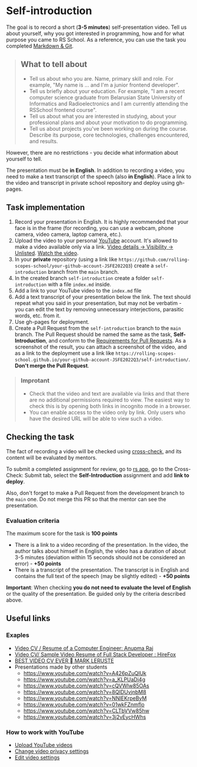 # Self-introduction

The goal is to record a short (**3-5 minutes**) self-presentation video. Tell us about yourself, why you got interested in programming, how and for what purpose you came to RS School. As a reference, you can use the task you completed [Markdown & Git](<https://github.com/rolling-scopes-school/js-fe-course-en/blob/main/tasks/CV(markdown)/CV(HTML+CSS+Markdown).md>).

> ## What to tell about
>
> - Tell us about who you are. Name, primary skill and role. For example, "My name is ... and I'm a junior frontend developer".
> - Tell us briefly about your education. For example, "I am a recent computer science graduate from Belarusian State University of Informatics and Radioelectronics and I am currently attending the RSSchool frontend course".
> - Tell us about what you are interested in studying, about your professional plans and about your motivation to do programming.
> - Tell us about projects you've been working on during the course. Describe its purpose, core technologies, challenges encountered, and results.

However, there are no restrictions - you decide what information about yourself to tell.

The presentation must be **in English**. In addition to recording a video, you need to make a text transcript of the speech (also **in English**). Place a link to the video and transcript in private school repository and deploy using gh-pages.

## Task implementation

1. Record your presentation in English. It is highly recommended that your face is in the frame (for recording, you can use a webcam, phone camera, video camera, laptop camera, etc.).
2. Upload the video to your personal [YouTube](https://www.youtube.com/) account. It's allowed to make a video available only via a link. [Video details -> Visibility -> Unlisted](https://support.google.com/youtube/answer/157177?co=GENIE.Platform%3DDesktop&hl=en). [Watch the video](https://www.youtube.com/watch?v=JOr7JluzEOM&ab_channel=MN).
3. In your **private** repository (using a link like `https://github.com/rolling-scopes-school/your-github-account-JSFE2022Q3`) create a `self-introduction` branch from the `main` branch.
4. In the created branch `self-introduction` create a folder `self-introduction` with a file `index.md` inside.
5. Add a link to your YouTube video to the `index.md` file
6. Add a text transcript of your presentation below the link. The text should repeat what you said in your presentation, but may not be verbatim - you can edit the text by removing unnecessary interjections, parasitic words, etc. from it.
7. Use gh-pages for deployment.
8. Create a Pull Request from the `self-introduction` branch to the `main` branch. The Pull Request should be named the same as the task, **Self-Introduction**, and conform to the [Requirements for Pull Requests](https://docs.app.rs.school/#/platform/pull-request-review-process?id=pull-request-requirements-pr). As a screenshot of the result, you can attach a screenshot of the video, and as a link to the deployment use a link like `https://rolling-scopes-school.github.io/your-github-account-JSFE2022Q3/self-introduction/`. **Don't merge the Pull Request**.

> ### Improtant
>
> - Check that the video and text are available via links and that there are no additional permissions required to view. The easiest way to check this is by opening both links in incognito mode in a browser.
> - You can enable access to the video only by link. Only users who have the desired URL will be able to view such a video.

## Checking the task

The fact of recording a video will be checked using [cross-check](https://docs.app.rs.school/#/platform/cross-check-flow), and its content will be evaluated by mentors.

To submit a completed assignment for review, go to [rs app](https://app.rs.school/), go to the Cross-Check: Submit tab, select the **Self-Introduction** assignment and add **link to deploy**.

Also, don't forget to make a Pull Request from the development branch to the `main` one. Do not merge this PR so that the mentor can see the presentation.

### Evaluation criteria

The maximum score for the task is **100 points**

- There is a link to a video recording of the presentation. In the video, the author talks about himself in English, the video has a duration of about 3-5 minutes (deviation within 15 seconds should not be considered an error) - **+50 points**
- There is a transcript of the presentation. The transcript is in English and contains the full text of the speech (may be slightly edited) - **+50 points**

**Important**: When checking **you do not need to evaluate the level of English** or the quality of the presentation. Be guided only by the criteria described above.

## Useful links

### Exaples

- [Video CV / Resume of a Computer Engineer: Anupma Raj](https://www.youtube.com/watch?v=dMBBrLGcsCI)
- [Video CV/ Sample Video Resume of Full Stack Developer : HireFox](https://www.youtube.com/watch?v=PYuPmNFHTog)
- [BEST VIDEO CV EVER  MARK LERUSTE](https://www.youtube.com/watch?v=c_PZTAW5piQ)
- Presentations made by other students
  - https://www.youtube.com/watch?v=A426pZuQIUk
  - https://www.youtube.com/watch?v=a_KLPUaDi4g
  - https://www.youtube.com/watch?v=cQVWIw85OAs
  - https://www.youtube.com/watch?v=8QIDUvjnbM8
  - https://www.youtube.com/watch?v=NNlEKrpeByM
  - https://www.youtube.com/watch?v=01wkFZnmflo
  - https://www.youtube.com/watch?v=CLTbVVw85hw
  - https://www.youtube.com/watch?v=3j2vEycHWhs

### How to work with YouTube

- [Upload YouTube videos](https://support.google.com/youtube/answer/57407?co=GENIE.Platform%3DDesktop&hl=en)
- [Change video privacy settings](https://support.google.com/youtube/answer/157177?co=GENIE.Platform%3DDesktop&hl=en&oco=0)
- [Edit video settings](https://support.google.com/youtube/answer/57404?co=GENIE.Platform%3DDesktop&hl=en&oco=0)
